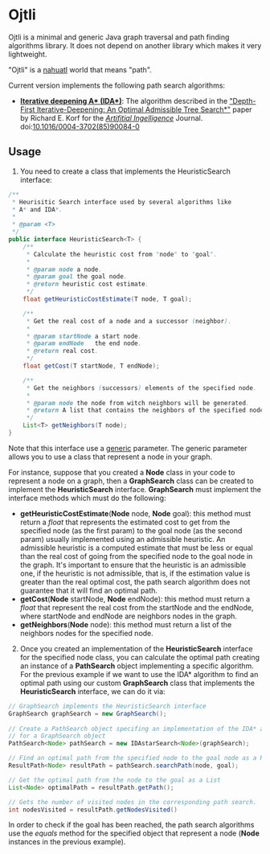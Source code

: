 # Ojtli

Ojtli is a minimal and generic Java graph traversal and path finding algorithms library. It does not depend on another
library which makes it very lightweight.

"Ojtli" is a [nahuatl](https://en.wikipedia.org/w/index.php?title=Nahuatl&oldid=1056837457) world that means "path".

Current version implements the following path search algorithms:

- **[Iterative deepening A* (IDA*)](https://en.wikipedia.org/w/index.php?title=Iterative_deepening_A*&oldid=1032176059)**:
  The algorithm described in the ["Depth-First Iterative-Deepening: An Optimal Admissible Tree Search*"]() paper by
  Richard E. Korf for the _[Artifitial Ingelligence](https://www.journals.elsevier.com/artificial-intelligence)_
  Journal. doi:[10.1016/0004-3702(85)90084-0](https://doi.org/10.1016%2F0004-3702%2885%2990084-0)

## Usage

1. You need to create a class that implements the HeuristicSearch interface:

```java
/**
 * Heurisitic Search interface used by several algorithms like
 * A* and IDA*.
 *
 * @param <T>
 */
public interface HeuristicSearch<T> {
    /**
     * Calculate the heuristic cost from "node" to "goal".
     *
     * @param node a node.
     * @param goal the goal node.
     * @return heuristic cost estimate.
     */
    float getHeuristicCostEstimate(T node, T goal);

    /**
     * Get the real cost of a node and a successor (neighbor).
     *
     * @param startNode a start node.
     * @param endNode   the end node.
     * @return real cost.
     */
    float getCost(T startNode, T endNode);

    /**
     * Get the neighbors (successors) elements of the specified node.
     *
     * @param node the node from witch neighbors will be generated.
     * @return A list that contains the neighbors of the specified node.
     */
    List<T> getNeighbors(T node);
}
```

Note that this interface use a [generic](https://docs.oracle.com/javase/tutorial/extra/generics/index.html)
parameter. The generic parameter allows you to use a class that represent a node in your graph.

For instance, suppose that you created a **Node** class in your code to represent a node on a graph, then a
**GraphSearch** class can be created to implement the **HeuristicSearch** interface.
**GraphSearch** must implement the interface methods which must do the following:

* **getHeuristicCostEstimate**(**Node** node, **Node** goal): this method must return a _float_ that represents the
  estimated cost to get from the specified node (as the first param) to the goal node (as the second param) usually
  implemented using an admissible heuristic. An admissible heuristic is a computed estimate that must be less or equal
  than the real cost of going from the specified node to the goal node in the graph. It's important to ensure that the
  heuristic is an admissible one, if the heuristic is not admissible, that is, if the estimation value is greater than
  the real optimal cost, the path search algorithm does not guarantee that it will find an optimal path.
* **getCost**(**Node** startNode, **Node** endNode): this method must return a _float_ that represent the real cost from
  the startNode and the endNode, where startNode and endNode are neighbors nodes in the graph.
* **getNeighbors**(**Node** node): this method must return a list of the neighbors nodes for the specified node.

2. Once you created an implementation of the **HeuristicSearch** interface for the specified node class, you can
   calculate the optimal path creating an instance of a **PathSearch** object implementing a specific algorithm. For the
   previous example if we want to use the IDA* algorithm to find an optimal path using our custom **GraphSearch** class
   that implements the **HeuristicSearch** interface, we can do it via:

```java
// GraphSearch implements the HeuristicSearch interface
GraphSearch graphSearch = new GraphSearch();
        
// Create a PathSearch object specifing an implementation of the IDA* algorithm 
// for a GraphSearch object
PathSearch<Node> pathSearch = new IDAstarSearch<Node>(graphSearch);

// Find an optimal path from the specified node to the goal node as a ResultPath object
ResultPath<Node> resultPath = pathSearch.searchPath(node, goal);

// Get the optimal path from the node to the goal as a List
List<Node> optimalPath = resultPath.getPath();

// Gets the number of visited nodes in the corresponding path search.
int nodesVisited = resultPath.getNodesVisited()
```

In order to check if the goal has been reached, the path search algorithms use the _equals_ method for the specified
object that represent a node (**Node** instances in the previous example).
